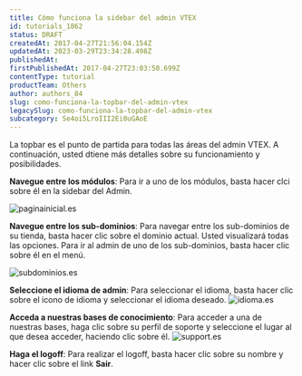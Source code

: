 ```yaml
---
title: Cómo funciona la sidebar del admin VTEX
id: tutorials_1862
status: DRAFT
createdAt: 2017-04-27T21:56:04.154Z
updatedAt: 2023-03-29T23:34:28.498Z
publishedAt: 
firstPublishedAt: 2017-04-27T23:03:50.699Z
contentType: tutorial
productTeam: Others
author: authors_84
slug: como-funciona-la-topbar-del-admin-vtex
legacySlug: como-funciona-la-topbar-del-admin-vtex
subcategory: Se4oi5LroIII2Ei0uGAoE
---
```


La topbar es el punto de partida para todas las áreas del admin VTEX. A continuación, usted dtiene más detalles sobre su funcionamiento y posibilidades.

**Navegue entre los módulos**: Para ir a uno de los módulos, basta hacer clci sobre él en la sidebar del Admin.

![paginainicial.es](https://images.ctfassets.net/alneenqid6w5/207OIMwxY2Ilv2GgkiYWEj/05adb8d83d4038462a72912363e3ccd2/paginainicial.es.png)

**Navegue entre los sub-dominios**: Para navegar entre los sub-dominios de su tienda, basta hacer clic sobre el dominio actual. Usted visualizará todas las opciones. Para ir al admin de uno de los sub-dominios, basta hacer clic sobre él en el menú.

![subdominios.es](https://images.ctfassets.net/alneenqid6w5/61YQjUjUfJWRKgjHmnkpUc/883631d0aeadce6b51dc08d537d9ce70/subdominios.es.png)

**Seleccione el idioma de admin**: Para seleccionar el idioma, basta hacer clic sobre el icono de idioma y seleccionar el idioma deseado.
![idioma.es](https://images.ctfassets.net/alneenqid6w5/axPKcMoKDJRxAqIn0QF8J/7d30ce95cfd5211a8db2dd606e4e737b/idioma.es.png)

**Acceda a nuestras bases de conocimiento**: Para acceder a una de nuestras bases, haga clic sobre su perfil de soporte y seleccione el lugar al que desea acceder, haciendo clic sobre él.
![support.es](https://images.ctfassets.net/alneenqid6w5/4M9na7OVRQqq68D9AUeV80/12751ce1d4656b7081e4be98bd7ea1c7/support.es.png)


**Haga el logoff**: Para realizar el logoff, basta hacer clic sobre su nombre y hacer clic sobre el link **Sair**.
